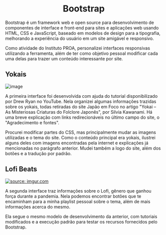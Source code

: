 <h1 align="center">Bootstrap</h1>
<p>Bootstrap é um framework web e open source para desenvolvimento de componentes de interface e front-end para sites e aplicações web usando HTML, CSS e JavaScript, baseado em modelos de design para a tipografia, melhorando a experiência do usuário em um site amigável e responsivo.</p>
<p>Como atividade do Instituto PROA, personalizei interfaces responsivas utilizando a ferramenta, além de ter como objetivo pessoal modificar cada uma delas para trazer um conteúdo interessante por site.</p>

<h2>Yokais</h2>

![image](https://user-images.githubusercontent.com/59957939/164299322-385a2a96-af85-444a-987d-a2b48922d93e.png)

<p>A primeira interface foi desenvolvida com ajuda do tutorial disponibilizado por Drew Ryan no YouTube. Nela organizei algumas informações trazidas sobre os yokais, todas retiradas do site Japão em Foco no artigo "Yokai – As Misteriosas Criaturas do Folclore Japonês", por Silvia Kawanami. Há uma breve explicação com links redirecionáveis no último campo do site, o "Agradecimento e fontes".</p>
<p>Procurei modificar partes do CSS, mas principalmente mudar as imagens utilizadas e o tema do site. Como o conteúdo principal era yokais, ilustrei alguns deles com imagens encontradas pela internet e explicações já mencionadas no parágrafo anterior. Mudei também a logo do site, além dos botões e a tradução por padrão.</p>
<p></p>


<h2>Lofi Beats</h2>

<a href="https://imgur.com/bNhLdei"><img src="https://i.imgur.com/bNhLdei.png" title="source: imgur.com" /></a>

<p>A segunda interface traz informações sobre o Lofi, gênero que ganhou força durante a pandemia. Nela podemos encontrar botões que te encaminham para a minha playlist pessoal sobre o tema, além de mais informações acerca do mesmo.</p>
<p>Ela segue o mesmo modelo de desenvolvimento da anterior, com tutoriais modificados e a execução padrão para testar os recursos fornecidos pelo Bootstrap.</p>
